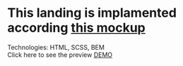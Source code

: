 # This landing is implamented according [this mockup](https://www.figma.com/file/nHz8bflIwJaWP3P99vKTH5/miami_home_new?node-id=16033%3A3)
 Technologies: HTML, SCSS, BEM  
 Click here to see the preview [DEMO](https://marina-tilniak.github.io/Landing_Miami/)
 
